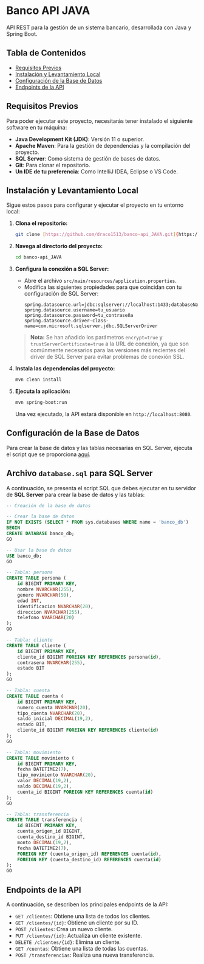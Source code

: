 # Banco API JAVA

API REST para la gestión de un sistema bancario, desarrollada con Java y Spring Boot.

## Tabla de Contenidos

- [Requisitos Previos](#requisitos-previos)
- [Instalación y Levantamiento Local](#instalación-y-levantamiento-local)
- [Configuración de la Base de Datos](#configuración-de-la-base-de-datos)
- [Endpoints de la API](#endpoints-de-la-api)

## Requisitos Previos

Para poder ejecutar este proyecto, necesitarás tener instalado el siguiente software en tu máquina:

- **Java Development Kit (JDK)**: Versión 11 o superior.
- **Apache Maven**: Para la gestión de dependencias y la compilación del proyecto.
- **SQL Server**: Como sistema de gestión de bases de datos.
- **Git**: Para clonar el repositorio.
- **Un IDE de tu preferencia**: Como IntelliJ IDEA, Eclipse o VS Code.

## Instalación y Levantamiento Local

Sigue estos pasos para configurar y ejecutar el proyecto en tu entorno local:

1.  **Clona el repositorio:**
    ```bash
    git clone [https://github.com/draco1513/banco-api_JAVA.git](https://github.com/draco1513/banco-api_JAVA.git)
    ```

2.  **Navega al directorio del proyecto:**
    ```bash
    cd banco-api_JAVA
    ```

3.  **Configura la conexión a SQL Server:**
    - Abre el archivo `src/main/resources/application.properties`.
    - Modifica las siguientes propiedades para que coincidan con tu configuración de SQL Server:
      ```properties
      spring.datasource.url=jdbc:sqlserver://localhost:1433;databaseName=banco_db;encrypt=true;trustServerCertificate=true
      spring.datasource.username=tu_usuario
      spring.datasource.password=tu_contraseña
      spring.datasource.driver-class-name=com.microsoft.sqlserver.jdbc.SQLServerDriver
      ```
    > **Nota:** Se han añadido los parámetros `encrypt=true` y `trustServerCertificate=true` a la URL de conexión, ya que son comúnmente necesarios para las versiones más recientes del driver de SQL Server para evitar problemas de conexión SSL.

4.  **Instala las dependencias del proyecto:**
    ```bash
    mvn clean install
    ```

5.  **Ejecuta la aplicación:**
    ```bash
    mvn spring-boot:run
    ```

    Una vez ejecutado, la API estará disponible en `http://localhost:8080`.

## Configuración de la Base de Datos

Para crear la base de datos y las tablas necesarias en SQL Server, ejecuta el script que se proporciona [aquí](#archivo-databasesql-para-sql-server).

## Archivo `database.sql` para SQL Server

A continuación, se presenta el script SQL que debes ejecutar en tu servidor de **SQL Server** para crear la base de datos y las tablas:

```sql
-- Creación de la base de datos

-- Crear la base de datos
IF NOT EXISTS (SELECT * FROM sys.databases WHERE name = 'banco_db')
BEGIN
CREATE DATABASE banco_db;
GO

-- Usar la base de datos
USE banco_db;
GO

-- Tabla: persona
CREATE TABLE persona (
    id BIGINT PRIMARY KEY,
    nombre NVARCHAR(255),
    genero NVARCHAR(50),
    edad INT,
    identificacion NVARCHAR(20),
    direccion NVARCHAR(255),
    telefono NVARCHAR(20)
);
GO

-- Tabla: cliente
CREATE TABLE cliente (
    id BIGINT PRIMARY KEY,
    cliente_id BIGINT FOREIGN KEY REFERENCES persona(id),
    contrasena NVARCHAR(255),
    estado BIT
);
GO

-- Tabla: cuenta
CREATE TABLE cuenta (
    id BIGINT PRIMARY KEY,
    numero_cuenta NVARCHAR(20),
    tipo_cuenta NVARCHAR(20),
    saldo_inicial DECIMAL(19,2),
    estado BIT,
    cliente_id BIGINT FOREIGN KEY REFERENCES cliente(id)
);
GO

-- Tabla: movimiento
CREATE TABLE movimiento (
    id BIGINT PRIMARY KEY,
    fecha DATETIME2(7),
    tipo_movimiento NVARCHAR(20),
    valor DECIMAL(19,2),
    saldo DECIMAL(19,2),
    cuenta_id BIGINT FOREIGN KEY REFERENCES cuenta(id)
);
GO

-- Tabla: transferencia
CREATE TABLE transferencia (
    id BIGINT PRIMARY KEY,
    cuenta_origen_id BIGINT,
    cuenta_destino_id BIGINT,
    monto DECIMAL(19,2),
    fecha DATETIME2(7),
    FOREIGN KEY (cuenta_origen_id) REFERENCES cuenta(id),
    FOREIGN KEY (cuenta_destino_id) REFERENCES cuenta(id)
);
GO


```

## Endpoints de la API

A continuación, se describen los principales endpoints de la API:

- `GET /clientes`: Obtiene una lista de todos los clientes.
- `GET /clientes/{id}`: Obtiene un cliente por su ID.
- `POST /clientes`: Crea un nuevo cliente.
- `PUT /clientes/{id}`: Actualiza un cliente existente.
- `DELETE /clientes/{id}`: Elimina un cliente.
- `GET /cuentas`: Obtiene una lista de todas las cuentas.
- `POST /transferencias`: Realiza una nueva transferencia.
